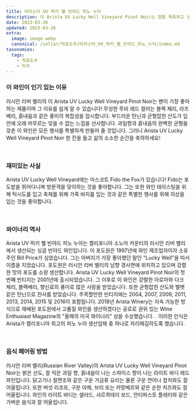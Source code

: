```yaml
---
title: 아리스타 UV 럭키 웰 빈야드 피노 누아
description: 이 Arista UV Lucky Well Vineyard Pinot Noir는 정말 독특하고 신나는 와인입니다. 서늘한 기후와 세계 최고의 피노 누아를 생산하는 우수한 토양 구성으로 유명한 러시안 리버 밸리에서 공급됩니다. 이 특정 와인은 잘 익은 체리, 라즈베리, 말린 허브의 향이 어우러진 복합적인 풍미 프로필을 가지고 있습니다. 균형 잡힌 산도와 부드러운 타닌이 어떤 식사와도 잘 어울립니다. 독특한 특성과 풍미의 깊이가 있는 독특한 피노 누아를 즐겨보세요!
date: 2023-03-26
updated: 2023-03-26
extra:
  image: image.webp
  canonical: /cellar/적포도주/아리스타_UV_럭키_웰_빈야드_피노_누아/index.md
taxonomies:
  tags: 
    - 적포도주
    - 미국
---
```


### 이 와인이 인기 있는 이유

러시안 리버 밸리의 이 Arista UV Lucky Well Vineyard Pinot Noir는 팬이 가장 좋아하는 제품이며 그 이유를 쉽게 알 수 있습니다! 무성한 루비 레드 컬러는 블랙 체리, 라즈베리, 흙내음과 같은 풍미의 복잡성을 암시합니다. 부드러운 탄닌과 균형잡힌 산도가 입안에 오래 머무르는 잊을 수 없는 느낌을 선사합니다. 과일향과 흙내음의 완벽한 균형을 갖춘 이 와인은 모든 행사를 특별하게 만들어 줄 것입니다. 그러니 Arista UV Lucky Well Vineyard Pinot Noir 한 잔을 들고 삶의 소소한 순간을 축하하세요!

&nbsp;  

### 재미있는 사실

Arista UV Lucky Well Vineyard에는 마스코트 Fido the Fox가 있습니다! Fido는 포도밭을 뛰어다니며 방문객을 맞이하는 것을 좋아합니다. 그는 또한 와인 테이스팅을 위해 턱시도를 입고 축제를 위해 가죽 바지를 입는 것과 같은 특별한 행사를 위해 의상을 입는 것을 좋아합니다.

&nbsp;  

### 와이너리 역사

Arista UV 럭키 웰 빈야드 피노 누아는 캘리포니아 소노마 카운티의 러시안 리버 밸리에서 생산되는 싱글 빈야드 와인입니다. 이 포도원은 1997년에 와인 제조업자이자 소유주인 Bill Price가 심었습니다. 그는 아버지가 가장 좋아했던 말인 "Lucky Well"을 따서 이름을 지었습니다. 포도원은 러시안 리버 밸리의 남향 경사면에 위치하고 있으며 강렬한 맛의 포도를 소량 생산합니다. Arista UV Lucky Well Vineyard Pinot Noir의 첫 번째 빈티지는 2001년에 출시되었습니다. 그 이후로 이 와인은 강렬한 아로마와 다크 체리, 블랙베리, 향신료의 풍미로 많은 사랑을 받았습니다. 또한 균형잡힌 산도와 벨벳 같은 탄닌으로 찬사를 받았습니다. 주목할만한 빈티지에는 2004, 2007, 2009, 2011, 2013, 2014, 2015 및 2016이 포함됩니다. 2018년 Arista Winery는 지속 가능한 방식으로 재배된 포도원에서 고품질 와인을 생산하겠다는 공로로 권위 있는 Wine Enthusiast Magazine의 "올해의 미국 와이너리" 상을 수상했습니다. . 이러한 인식은 Arista가 캘리포니아 최고의 피노 누아 생산업체 중 하나로 자리매김하도록 했습니다.

&nbsp;  

### 음식 페어링 방법

러시안 리버 밸리(Russian River Valley)의 Arista UV Lucky Well Vineyard Pinot Noir는 밝은 산도, 잘 익은 과일 향, 흙내음이 나는 스파이스 향이 나는 라이트 바디 레드 와인입니다. 닭고기나 칠면조와 같은 구운 가금류 요리는 물론 구운 연어나 참치와도 잘 어울립니다. 또한 버섯 리조또, 구운 야채, 브리 또는 카망베르와 같은 순한 치즈와도 잘 어울립니다. 와인의 라이트 바디는 샐러드, 샤르퀴테리 보드, 안티파스토 플래터와 같은 가벼운 음식과 잘 어울립니다.

&nbsp;  
